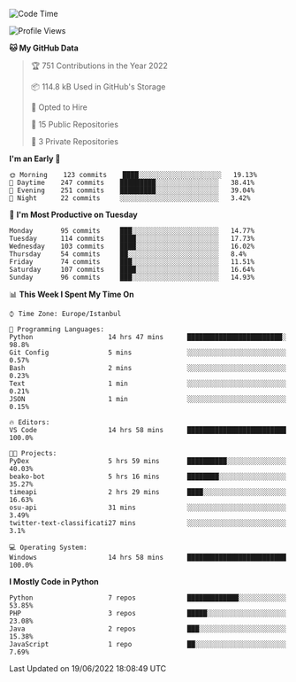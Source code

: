 <!--START_SECTION:waka-->
![Code Time](http://img.shields.io/badge/Code%20Time-329%20hrs%2016%20mins-blue)

![Profile Views](http://img.shields.io/badge/Profile%20Views-0-blue)

**🐱 My GitHub Data** 

> 🏆 751 Contributions in the Year 2022
 > 
> 📦 114.8 kB Used in GitHub's Storage 
 > 
> 💼 Opted to Hire
 > 
> 📜 15 Public Repositories 
 > 
> 🔑 3 Private Repositories  
 > 
**I'm an Early 🐤** 

```text
🌞 Morning    123 commits    ████░░░░░░░░░░░░░░░░░░░░░   19.13% 
🌆 Daytime    247 commits    █████████░░░░░░░░░░░░░░░░   38.41% 
🌃 Evening    251 commits    █████████░░░░░░░░░░░░░░░░   39.04% 
🌙 Night      22 commits     ░░░░░░░░░░░░░░░░░░░░░░░░░   3.42%

```
📅 **I'm Most Productive on Tuesday** 

```text
Monday       95 commits     ███░░░░░░░░░░░░░░░░░░░░░░   14.77% 
Tuesday      114 commits    ████░░░░░░░░░░░░░░░░░░░░░   17.73% 
Wednesday    103 commits    ████░░░░░░░░░░░░░░░░░░░░░   16.02% 
Thursday     54 commits     ██░░░░░░░░░░░░░░░░░░░░░░░   8.4% 
Friday       74 commits     ███░░░░░░░░░░░░░░░░░░░░░░   11.51% 
Saturday     107 commits    ████░░░░░░░░░░░░░░░░░░░░░   16.64% 
Sunday       96 commits     ███░░░░░░░░░░░░░░░░░░░░░░   14.93%

```


📊 **This Week I Spent My Time On** 

```text
⌚︎ Time Zone: Europe/Istanbul

💬 Programming Languages: 
Python                   14 hrs 47 mins      ████████████████████████░   98.8% 
Git Config               5 mins              ░░░░░░░░░░░░░░░░░░░░░░░░░   0.57% 
Bash                     2 mins              ░░░░░░░░░░░░░░░░░░░░░░░░░   0.23% 
Text                     1 min               ░░░░░░░░░░░░░░░░░░░░░░░░░   0.21% 
JSON                     1 min               ░░░░░░░░░░░░░░░░░░░░░░░░░   0.15%

🔥 Editors: 
VS Code                  14 hrs 58 mins      █████████████████████████   100.0%

🐱‍💻 Projects: 
PyDex                    5 hrs 59 mins       ██████████░░░░░░░░░░░░░░░   40.03% 
beako-bot                5 hrs 16 mins       ████████░░░░░░░░░░░░░░░░░   35.27% 
timeapi                  2 hrs 29 mins       ████░░░░░░░░░░░░░░░░░░░░░   16.63% 
osu-api                  31 mins             ░░░░░░░░░░░░░░░░░░░░░░░░░   3.49% 
twitter-text-classificati27 mins             ░░░░░░░░░░░░░░░░░░░░░░░░░   3.1%

💻 Operating System: 
Windows                  14 hrs 58 mins      █████████████████████████   100.0%

```

**I Mostly Code in Python** 

```text
Python                   7 repos             █████████████░░░░░░░░░░░░   53.85% 
PHP                      3 repos             █████░░░░░░░░░░░░░░░░░░░░   23.08% 
Java                     2 repos             ███░░░░░░░░░░░░░░░░░░░░░░   15.38% 
JavaScript               1 repo              ██░░░░░░░░░░░░░░░░░░░░░░░   7.69%

```



 Last Updated on 19/06/2022 18:08:49 UTC
<!--END_SECTION:waka-->

<!--
**3nws/3nws** is a ✨ _special_ ✨ repository because its `README.md` (this file) appears on your GitHub profile.

Here are some ideas to get you started:

- 🔭 I’m currently working on ...
- 🌱 I’m currently learning ...
- 👯 I’m looking to collaborate on ...
- 🤔 I’m looking for help with ...
- 💬 Ask me about ...
- 📫 How to reach me: ...
- 😄 Pronouns: ...
- ⚡ Fun fact: ...
-->

